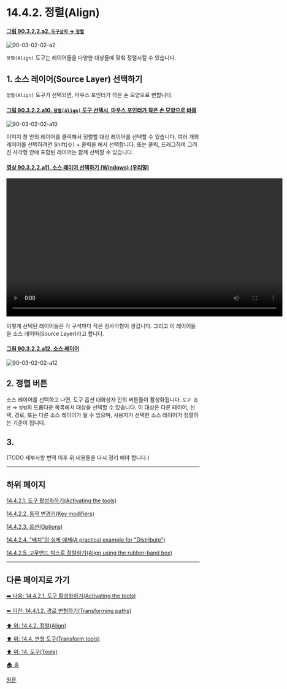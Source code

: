 # 14.4.2. 정렬(Align)

<a id="90-03-02-02-a2"></a>

#### [그림 90.3.2.2.a2. `도구상자` → `정렬`](./90-03-02-02-alignment.md#90-03-02-02-a2)
![90-03-02-02-a2](https://github.com/wonder13662/gimp/assets/15767104/8d4dc2f9-8480-4ed7-9682-a71e65076e84)

`정렬(Align)` 도구는 레이어들을 다양한 대상들에 맞춰 정렬시킬 수 있습니다.

## 1. 소스 레이어(Source Layer) 선택하기 
`정렬(Align)` 도구가 선택되면, 마우스 포인터가 작은 손 모양으로 변합니다.

<a id="90-03-02-02-a10"></a>

#### [그림 90.3.2.2.a10. `정렬(Align)` 도구 선택시, 마우스 포인터가 작은 손 모양으로 바뀜](./90-03-02-02-alignment.md#90-03-02-02-a10)
![90-03-02-02-a10](https://github.com/wonder13662/gimp/assets/15767104/ec6c2ee4-7087-4600-b1fd-094766c43cbc)

이미지 창 안의 레이어를 클릭해서 정렬할 대상 레이어를 선택할 수 있습니다. 여러 개의 레이어를 선택하려면 Shift(⇧) + 클릭을 해서 선택합니다. 또는 클릭, 드래그하여 그려진 사각형 안에 포함된 레이어는 함께 선택할 수 있습니다.

<a id="90-03-02-02-a11"></a>

#### [영상 90.3.2.2.a11. 소스 레이어 선택하기 (Windows) (우리말)](./90-03-02-02-alignment.md#90-03-02-02-a11)
<video controls="controls" width="720" src="https://github.com/wonder13662/gimp/assets/15767104/c4394be8-e909-40ac-bbdb-2001d62e2ca3"></video>

이렇게 선택된 레이어들은 각 구석마다 작은 정사각형이 생깁니다. 그리고 이 레이어들을 소스 레이어(Source Layer)라고 합니다.

<a id="90-03-02-02-a12"></a>

#### [그림 90.3.2.2.a12. 소스 레이어](./90-03-02-02-alignment.md#90-03-02-02-a12)
![90-03-02-02-a12](https://github.com/wonder13662/gimp/assets/15767104/8ab2f216-1155-4875-866f-ca4ec0bc18f3)

## 2. 정렬 버튼 
소스 레이어를 선택하고 나면, 도구 옵션 대화상자 안의 버튼들이 활성화됩니다. `도구 옵션` → `정렬`의 드롭다운 목록에서 대상을 선택할 수 있습니다. 이 대상은 다른 레이어, 선택, 경로, 또는 다른 소스 레이어가 될 수 있으며, 사용자가 선택한 소스 레이어가 정렬하는 기준이 됩니다.

## 3. 

(TODO 세부사항 번역 이후 위 내용들을 다시 정리 해야 합니다.)

***

## 하위 페이지

[14.4.2.1. 도구 활성화하기(Activating the tools)](./14-04-02-01-activating_the_tool.md)

[14.4.2.2. 동작 변경키(Key modifiers)](./14-04-02-02-key_modifiers.md)

[14.4.2.3. 옵션(Options)](./14-04-02-03-00-options.md)

[14.4.2.4. "배치"의 실제 예제(A practical example for "Distribute")](./14-04-02-04-a_practical_example_for_distribute.md)

[14.4.2.5. 고무밴드 박스로 정렬하기(Align using the rubber-band box)](./14-04-02-05-align_using_the_rubber_band_box.md)

***

## 다른 페이지로 가기

[➡️ 다음: 14.4.2.1. 도구 활성화하기(Activating the tools)](./14-04-02-01-activating_the_tool.md)

[⬅️ 이전: 14.4.1.2. 경로 변형하기(Transforming paths)](./14-04-01-02-transforming_paths.md)

[⬆️ 위: 14.4.2. 정렬(Align)](./14-04-02-00-align.md)

[⬆️ 위: 14.4. 변형 도구(Transform tools)](./14-04-00-transform-tools.md)

[⬆️ 위: 14. 도구(Tools)](./14-00-tools.md)

[🏠 홈](./00-home.md)

[원문](https://docs.gimp.org/2.10/ko/gimp-tool-align.html)